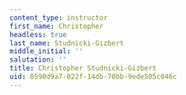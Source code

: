 ```yaml
---
content_type: instructor
first_name: Christopher
headless: true
last_name: Studnicki-Gizbert
middle_initial: ''
salutation: ''
title: Christopher Studnicki-Gizbert
uid: 0590d9a7-022f-14db-70bb-9ede505c046c
---
```

